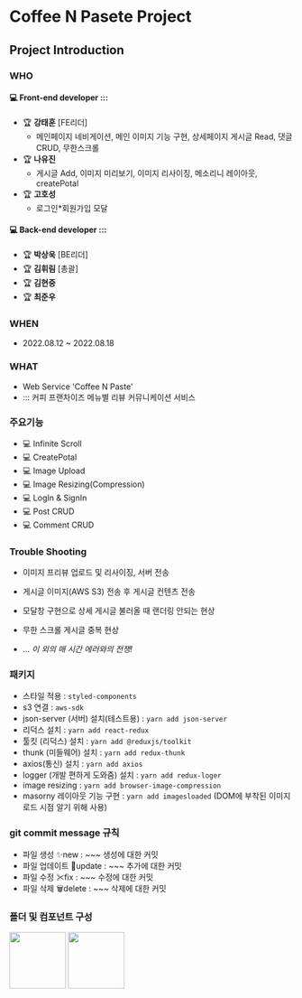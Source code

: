 # Coffee N Pasete Project
## Project Introduction
### WHO
#### 💻 Front-end developer ::: 
- 🏆 **강태훈** [FE리더]
  * 메인페이지 네비게이션, 메인 이미지 기능 구현, 상세페이지 게시글 Read, 댓글 CRUD, 무한스크롤
- 🏆 **나유진**
  * 게시글 Add, 이미지 미리보기, 이미지 리사이징, 메소리니 레이아웃, createPotal
- 🏆 **고호성**
  * 로그인*회원가입 모달

#### 💻 Back-end developer ::: 
- 🏆 **박상욱** [BE리더]
- 🏆 **김휘림** [총괄]
- 🏆 **김현중**
- 🏆 **최준우**

### WHEN
- 2022.08.12 ~ 2022.08.18

### WHAT
- Web Service 'Coffee N Paste'
- ::: 커피 프랜차이즈 메뉴별 리뷰 커뮤니케이션 서비스

### 주요기능
- 💻 Infinite Scroll 
- 💻 CreatePotal 
- 💻 Image Upload 
- 💻 Image Resizing(Compression) 
- 💻 LogIn & SignIn 
- 💻 Post CRUD
- 💻 Comment CRUD

### Trouble Shooting
- 이미지 프리뷰 업로드 및 리사이징, 서버 전송
- 게시글 이미지(AWS S3) 전송 후 게시글 컨텐츠 전송
- 모달창 구현으로 상세 게시글 불러올 때 랜더링 안되는 현상
- 무한 스크롤 게시글 중복 현상

- ... _이 외의 매 시간 에러와의 전쟁!_

### 패키지
- 스타일 적용 : `styled-components`
- s3 연결 : `aws-sdk`
- json-server (서버) 설치(테스트용) : `yarn add json-server`
- 리덕스 설치 : `yarn add react-redux`
- 툴킷 (리덕스) 설치 : `yarn add @reduxjs/toolkit`
- thunk (미들웨어) 설치 : `yarn add redux-thunk`
- axios(통신) 설치 : `yarn add axios` 
- logger (개발 편하게 도와줌) 설치 : `yarn add redux-loger`
- image resizing : `yarn add browser-image-compression`
- masorny 레이아웃 기능 구현 : `yarn add imagesloaded` (DOM에 부착된 이미지 로드 시점 알기 위해 사용)

### git commit message 규칙
- 파일 생성 ✨new : ~~~ 생성에 대한 커밋
- 파일 업데이트 🚀update : ~~~ 추가에 대한 커밋
- 파일 수정 ✂fix : ~~~ 수정에 대한 커밋
- 파일 삭제 🗑delete : ~~~ 삭제에 대한 커밋

### 폴더 및 컴포넌트 구성
<img src='https://github.com/YooJinRa/coffee-n-paste-FE/blob/master/documentImage/directoryFile1.png' width="100px" />
<img src='https://github.com/YooJinRa/coffee-n-paste-FE/blob/master/documentImage/directoryFile2.png' width="100px" />



